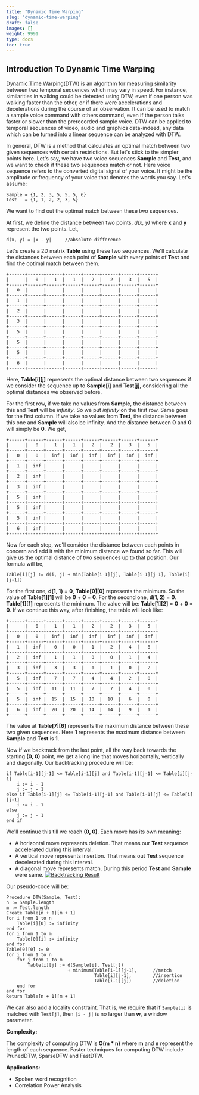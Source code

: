 ```yaml
---
title: "Dynamic Time Warping"
slug: "dynamic-time-warping"
draft: false
images: []
weight: 9991
type: docs
toc: true
---
```


## Introduction To Dynamic Time Warping
[Dynamic Time Warping](https://en.wikipedia.org/wiki/Dynamic_time_warping)(DTW) is an algorithm for measuring similarity between two temporal sequences which may vary in speed. For instance, similarities in walking could be detected using DTW, even if one person was walking faster than the other, or if there were accelerations and decelerations during the course of an observation. It can be used to match a sample voice command with others command, even if the person talks faster or slower than the prerecorded sample voice. DTW can be applied to temporal sequences of video, audio and graphics data-indeed, any data which can be turned into a linear sequence can be analyzed with DTW.

In general, DTW is a method that calculates an optimal match between two given sequences with certain restrictions. But let's stick to the simpler points here. Let's say, we have two voice sequences **Sample** and **Test**, and we want to check if these two sequences match or not. Here voice sequence refers to the converted digital signal of your voice. It might be the amplitude or frequency of your voice that denotes the words you say. Let's assume:

    Sample = {1, 2, 3, 5, 5, 5, 6}
    Test   = {1, 1, 2, 2, 3, 5}
We want to find out the optimal match between these two sequences.

At first, we define the distance between two points, *d(x, y)* where **x** and **y** represent the two points. Let,

    d(x, y) = |x - y|     //absolute difference
Let's create a 2D matrix **Table** using these two sequences. We'll calculate the distances between each point of **Sample** with every points of **Test** and find the optimal match between them.

    +------+------+------+------+------+------+------+------+
    |      |   0  |   1  |   1  |   2  |   2  |   3  |   5  |
    +------+------+------+------+------+------+------+------+
    |   0  |      |      |      |      |      |      |      |
    +------+------+------+------+------+------+------+------+
    |   1  |      |      |      |      |      |      |      |
    +------+------+------+------+------+------+------+------+
    |   2  |      |      |      |      |      |      |      |
    +------+------+------+------+------+------+------+------+
    |   3  |      |      |      |      |      |      |      |
    +------+------+------+------+------+------+------+------+
    |   5  |      |      |      |      |      |      |      |
    +------+------+------+------+------+------+------+------+
    |   5  |      |      |      |      |      |      |      |
    +------+------+------+------+------+------+------+------+
    |   5  |      |      |      |      |      |      |      |
    +------+------+------+------+------+------+------+------+
    |   6  |      |      |      |      |      |      |      |
    +------+------+------+------+------+------+------+------+

Here, **Table\[i]\[j]** represents the optimal distance between two sequences if we consider the sequence up to **Sample\[i]** and **Test\[j]**, considering all the optimal distances we observed before.

For the first row, if we take no values from **Sample**, the distance between this and **Test** will be *infinity*. So we put *infinity* on the first row. Same goes for the first column. If we take no values from **Test**, the distance between this one and **Sample** will also be infinity. And the distance between **0** and **0** will simply be **0**. We get,

    +------+------+------+------+------+------+------+------+
    |      |   0  |   1  |   1  |   2  |   2  |   3  |   5  |
    +------+------+------+------+------+------+------+------+
    |   0  |   0  |  inf |  inf |  inf |  inf |  inf |  inf |
    +------+------+------+------+------+------+------+------+
    |   1  |  inf |      |      |      |      |      |      |
    +------+------+------+------+------+------+------+------+
    |   2  |  inf |      |      |      |      |      |      |
    +------+------+------+------+------+------+------+------+
    |   3  |  inf |      |      |      |      |      |      |
    +------+------+------+------+------+------+------+------+
    |   5  |  inf |      |      |      |      |      |      |
    +------+------+------+------+------+------+------+------+
    |   5  |  inf |      |      |      |      |      |      |
    +------+------+------+------+------+------+------+------+
    |   5  |  inf |      |      |      |      |      |      |
    +------+------+------+------+------+------+------+------+
    |   6  |  inf |      |      |      |      |      |      |
    +------+------+------+------+------+------+------+------+

Now for each step, we'll consider the distance between each points in concern and add it with the minimum distance we found so far. This will give us the optimal distance of two sequences up to that position. Our formula will be,

    Table[i][j] := d(i, j) + min(Table[i-1][j], Table[i-1][j-1], Table[i][j-1])
For the first one, **d(1, 1)** = **0**, **Table\[0]\[0]** represents the minimum. So the value of **Table\[1]\[1]** will be **0** + **0** = **0**. For the second one, **d(1, 2)** = **0**. **Table\[1]\[1]** represents the minimum. The value will be: **Table\[1]\[2]** = **0** + **0** = **0**. If we continue this way, after finishing, the table will look like:

    +------+------+------+------+------+------+------+------+
    |      |   0  |   1  |   1  |   2  |   2  |   3  |   5  |
    +------+------+------+------+------+------+------+------+
    |   0  |   0  |  inf |  inf |  inf |  inf |  inf |  inf |
    +------+------+------+------+------+------+------+------+
    |   1  |  inf |   0  |   0  |   1  |   2  |   4  |   8  |
    +------+------+------+------+------+------+------+------+
    |   2  |  inf |   1  |   1  |   0  |   0  |   1  |   4  |
    +------+------+------+------+------+------+------+------+
    |   3  |  inf |   3  |   3  |   1  |   1  |   0  |   2  |
    +------+------+------+------+------+------+------+------+
    |   5  |  inf |   7  |   7  |   4  |   4  |   2  |   0  |
    +------+------+------+------+------+------+------+------+
    |   5  |  inf |  11  |  11  |   7  |   7  |   4  |   0  |
    +------+------+------+------+------+------+------+------+
    |   5  |  inf |  15  |  15  |  10  |  10  |   6  |   0  |
    +------+------+------+------+------+------+------+------+
    |   6  |  inf |  20  |  20  |  14  |  14  |   9  |   1  |
    +------+------+------+------+------+------+------+------+
The value at **Table\[7]\[6]** represents the maximum distance between these two given sequences. Here **1** represents the maximum distance between **Sample** and **Test** is **1**.

Now if we backtrack from the last point, all the way back towards the starting **(0, 0)** point, we get a long line that moves horizontally, vertically and diagonally. Our backtracking procedure will be:

    if Table[i-1][j-1] <= Table[i-1][j] and Table[i-1][j-1] <= Table[i][j-1]
        i := i - 1
        j := j - 1
    else if Table[i-1][j] <= Table[i-1][j-1] and Table[i-1][j] <= Table[i][j-1]
        i := i - 1
    else
        j := j - 1
    end if
We'll continue this till we reach **(0, 0)**. Each move has its own meaning:

 - A horizontal move represents deletion. That means our **Test** sequence accelerated during this interval.
 - A vertical move represents insertion. That means out **Test** sequence decelerated during this interval.
 - A diagonal move represents match. During this period **Test** and **Sample** were same.
[![Backtracking Result][1]][1]

Our pseudo-code will be:

    Procedure DTW(Sample, Test):
    n := Sample.length
    m := Test.length
    Create Table[n + 1][m + 1]
    for i from 1 to n
        Table[i][0] := infinity
    end for
    for i from 1 to m
        Table[0][i] := infinity
    end for
    Table[0][0] := 0
    for i from 1 to n
        for j from 1 to m
            Table[i][j] := d(Sample[i], Test[j])
                           + minimum(Table[i-1][j-1],      //match
                                     Table[i][j-1],        //insertion
                                     Table[i-1][j])        //deletion
        end for
    end for
    Return Table[n + 1][m + 1]
We can also add a locality constraint. That is, we require that if `Sample[i]` is matched with `Test[j]`, then `|i - j|` is no larger than **w**, a window parameter.

**Complexity:**

The complexity of computing DTW is **O(m * n)** where **m** and **n** represent the length of each sequence. Faster techniques for computing DTW include PrunedDTW, SparseDTW and FastDTW.

**Applications:**

 - Spoken word recognition
 - Correlation Power Analysis

  [1]: https://i.stack.imgur.com/2Bfjj.jpg


